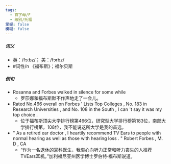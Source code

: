 ```yaml
---
tags:
  - 首字母/F
  - 级别/托福
掌握: false
模糊: false
---
```

##### 词义
- 英：/fɔːbz/； 美：/fɔrbz/
- #词性/n  《福布斯》；福尔贝斯
##### 例句
- Rosanna and Forbes walked in silence for some while
	- 罗莎娜和福布斯默不作声地走了一会儿。
- Rated No.466 overall on Forbes ' Lists Top Colleges , No. 183 in Research Universities , and No. 108 in the South , I can 't say it was my top choice .
	- 位于福布斯顶尖大学排行榜第466位，研究型大学排行榜第183位，南部大学排行榜第，108位，我不能说这所大学是我的首选。
- " As a retired ear doctor , I heartily recommend TV Ears to people with normal hearing as well as those with hearing loss . " Robert Forbes , M. D , CA
	- “作为一名退休的耳科医生，我衷心向听力正常和听力丧失的人推荐TVEars耳机。”加利福尼亚州医学博士罗伯特·福布斯说道。
